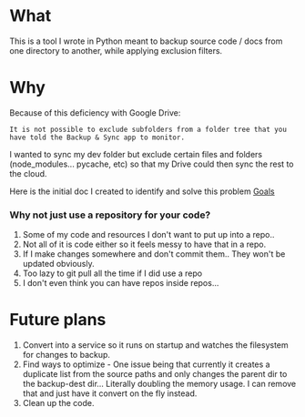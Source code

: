 # What

This is a tool I wrote in Python meant to backup source code / docs from one directory to another, while applying exclusion filters.

# Why

Because of this deficiency with Google Drive:

    It is not possible to exclude subfolders from a folder tree that you have told the Backup & Sync app to monitor.

I wanted to sync my dev folder but exclude certain files and folders (node_modules... pycache, etc) so that my Drive could then sync the rest to the cloud.

Here is the initial doc I created to identify and solve this problem [Goals](Goals.md)

### Why not just use a repository for your code?

1. Some of my code and resources I don't want to put up into a repo..
2. Not all of it is code either so it feels messy to have that in a repo.
3. If I make changes somewhere and don't commit them.. They won't be updated obviously.
4. Too lazy to git pull all the time if I did use a repo
5. I don't even think you can have repos inside repos...

# Future plans

1. Convert into a service so it runs on startup and watches the filesystem for changes to backup.
2. Find ways to optimize - One issue being that currently it creates a duplicate list from the source paths and only changes the parent dir to the backup-dest dir... Literally doubling the memory usage. I can remove that and just have it convert on the fly instead.
3. Clean up the code.
